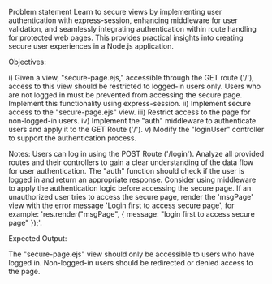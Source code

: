 Problem statement
Learn to secure views by implementing user authentication with express-session, enhancing middleware for user validation, and seamlessly integrating authentication within route handling for protected web pages. This provides practical insights into creating secure user experiences in a Node.js application.

Objectives:

i) Given a view, "secure-page.ejs," accessible through the GET route ('/'), access to this view should be restricted to logged-in users only. Users who are not logged in must be prevented from accessing the secure page. Implement this functionality using express-session.
ii) Implement secure access to the "secure-page.ejs" view.
iii) Restrict access to the page for non-logged-in users.
iv) Implement the "auth" middleware to authenticate users and apply it to the GET Route ('/').
v) Modify the "loginUser" controller to support the authentication process.

Notes:
Users can log in using the POST Route ('/login'). Analyze all provided routes and their controllers to gain a clear understanding of the data flow for user authentication.
The "auth" function should check if the user is logged in and return an appropriate response.
Consider using middleware to apply the authentication logic before accessing the secure page.
If an unauthorized user tries to access the secure page, render the 'msgPage' view with the error message 'Login first to access secure page', for example: 'res.render("msgPage", { message: "login first to access secure page" });'.

Expected Output:

The "secure-page.ejs" view should only be accessible to users who have logged in. Non-logged-in users should be redirected or denied access to the page.
